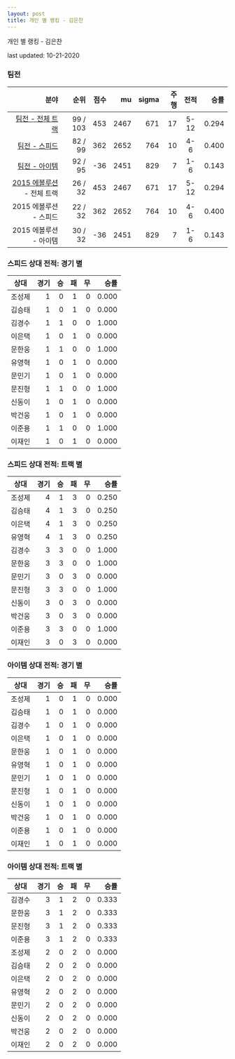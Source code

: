 ```yaml
---
layout: post
title: 개인 별 랭킹 - 김은찬
---
```



개인 별 랭킹 - 김은찬


last updated: 10-21-2020


### 팀전

| 분야 | 순위 | 점수 | mu | sigma | 주행 | 전적 | 승률 |
|---:|---:|---:|---:|---:|---:|:---:|---:|
| [팀전 - 전체 트랙](../team-full) | 99 / 103 | 453 | 2467 | 671 | 17 | 5-12 | 0.294 |
| [팀전 - 스피드](../team-speed) | 82 / 99 | 362 | 2652 | 764 | 10 | 4-6 | 0.400 |
| [팀전 - 아이템](../team-item) | 92 / 95 | -36 | 2451 | 829 | 7 | 1-6 | 0.143 |
| [2015 에볼루션](../teams-t2015_1) - 전체 트랙 | 26 / 32 | 453 | 2467 | 671 | 17 | 5-12 | 0.294 |
| 2015 에볼루션 - 스피드 | 22 / 32 | 362 | 2652 | 764 | 10 | 4-6 | 0.400 |
| 2015 에볼루션 - 아이템 | 30 / 32 | -36 | 2451 | 829 | 7 | 1-6 | 0.143 |

### 스피드 상대 전적: 경기 별

| 상대 | 경기 | 승 | 패 | 무 | 승률 |
|:---:|---:|---:|---:|---:|---:|
| 조성제 | 1 | 0 | 1 | 0 | 0.000 |
| 김승태 | 1 | 0 | 1 | 0 | 0.000 |
| 김경수 | 1 | 1 | 0 | 0 | 1.000 |
| 이은택 | 1 | 0 | 1 | 0 | 0.000 |
| 문한웅 | 1 | 1 | 0 | 0 | 1.000 |
| 유영혁 | 1 | 0 | 1 | 0 | 0.000 |
| 문민기 | 1 | 0 | 1 | 0 | 0.000 |
| 문진형 | 1 | 1 | 0 | 0 | 1.000 |
| 신동이 | 1 | 0 | 1 | 0 | 0.000 |
| 박건웅 | 1 | 0 | 1 | 0 | 0.000 |
| 이준용 | 1 | 1 | 0 | 0 | 1.000 |
| 이재인 | 1 | 0 | 1 | 0 | 0.000 |

### 스피드 상대 전적: 트랙 별

| 상대 | 경기 | 승 | 패 | 무 | 승률 |
|:---:|---:|---:|---:|---:|---:|
| 조성제 | 4 | 1 | 3 | 0 | 0.250 |
| 김승태 | 4 | 1 | 3 | 0 | 0.250 |
| 이은택 | 4 | 1 | 3 | 0 | 0.250 |
| 유영혁 | 4 | 1 | 3 | 0 | 0.250 |
| 김경수 | 3 | 3 | 0 | 0 | 1.000 |
| 문한웅 | 3 | 3 | 0 | 0 | 1.000 |
| 문민기 | 3 | 0 | 3 | 0 | 0.000 |
| 문진형 | 3 | 3 | 0 | 0 | 1.000 |
| 신동이 | 3 | 0 | 3 | 0 | 0.000 |
| 박건웅 | 3 | 0 | 3 | 0 | 0.000 |
| 이준용 | 3 | 3 | 0 | 0 | 1.000 |
| 이재인 | 3 | 0 | 3 | 0 | 0.000 |

### 아이템 상대 전적: 경기 별

| 상대 | 경기 | 승 | 패 | 무 | 승률 |
|:---:|---:|---:|---:|---:|---:|
| 조성제 | 1 | 0 | 1 | 0 | 0.000 |
| 김승태 | 1 | 0 | 1 | 0 | 0.000 |
| 김경수 | 1 | 0 | 1 | 0 | 0.000 |
| 이은택 | 1 | 0 | 1 | 0 | 0.000 |
| 문한웅 | 1 | 0 | 1 | 0 | 0.000 |
| 유영혁 | 1 | 0 | 1 | 0 | 0.000 |
| 문민기 | 1 | 0 | 1 | 0 | 0.000 |
| 문진형 | 1 | 0 | 1 | 0 | 0.000 |
| 신동이 | 1 | 0 | 1 | 0 | 0.000 |
| 박건웅 | 1 | 0 | 1 | 0 | 0.000 |
| 이준용 | 1 | 0 | 1 | 0 | 0.000 |
| 이재인 | 1 | 0 | 1 | 0 | 0.000 |

### 아이템 상대 전적: 트랙 별

| 상대 | 경기 | 승 | 패 | 무 | 승률 |
|:---:|---:|---:|---:|---:|---:|
| 김경수 | 3 | 1 | 2 | 0 | 0.333 |
| 문한웅 | 3 | 1 | 2 | 0 | 0.333 |
| 문진형 | 3 | 1 | 2 | 0 | 0.333 |
| 이준용 | 3 | 1 | 2 | 0 | 0.333 |
| 조성제 | 2 | 0 | 2 | 0 | 0.000 |
| 김승태 | 2 | 0 | 2 | 0 | 0.000 |
| 이은택 | 2 | 0 | 2 | 0 | 0.000 |
| 유영혁 | 2 | 0 | 2 | 0 | 0.000 |
| 문민기 | 2 | 0 | 2 | 0 | 0.000 |
| 신동이 | 2 | 0 | 2 | 0 | 0.000 |
| 박건웅 | 2 | 0 | 2 | 0 | 0.000 |
| 이재인 | 2 | 0 | 2 | 0 | 0.000 |
